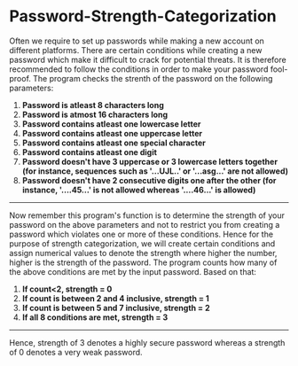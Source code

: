 # Password-Strength-Categorization

Often we require to set up passwords while making a new account on different platforms. There are certain conditions while creating a new password which make it difficult to crack for potential threats. It is therefore recommended to follow the conditions in order to make your password fool-proof. The program checks the strenth of the password on the following parameters:

1. **Password is atleast 8 characters long**
2. **Password is atmost 16 characters long**
3. **Password contains atleast one lowercase letter**
4. **Password contains atleast one uppercase letter**
5. **Password contains atleast one special character**
6. **Password contains atleast one digit**
7. **Password doesn't have 3 uppercase or 3 lowercase letters together (for instance, sequences such as '...UJL..' or '...asg...' are not allowed)**
8. **Password doesn't have 2 consecutive digits one after the other (for instance, '....45...' is not allowed whereas '....46...' is allowed)**


----  
  
Now remember this program's function is to determine the strength of your password on the above parameters and not to restrict you from creating a password which violates one or more of these conditions. Hence for the purpose of strength categorization, we will create certain conditions and assign numerical values to denote the strength where higher the number, higher is the strength of the password. The program counts how many of the above conditions are met by the input password. Based on that:


1. **If count<2, strength = 0**
2. **If count is between 2 and 4 inclusive, strength = 1**
3. **If count is between 5 and 7 inclusive, strength = 2**
4. **If all 8 conditions are met, strength = 3**

----  
  
Hence, strength of 3 denotes a highly secure password whereas a strength of 0 denotes a very weak password.
